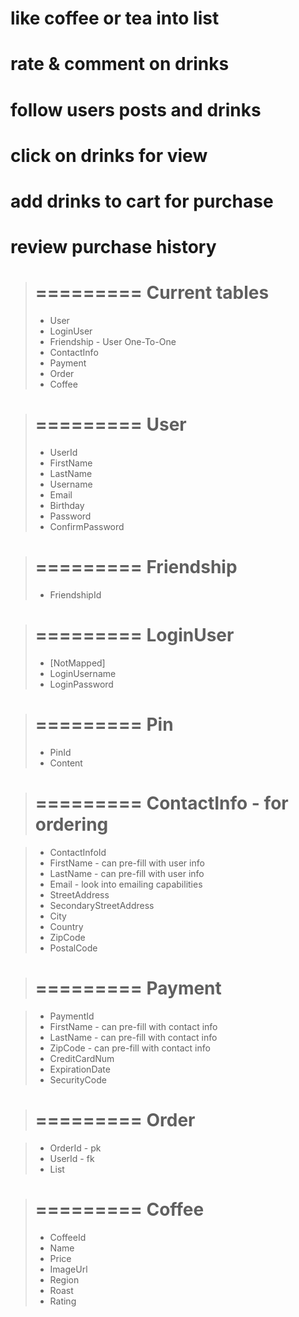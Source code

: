 
like coffee or tea into list
=========

rate & comment on drinks
=========

follow users posts and drinks
=========

click on drinks for view
=========

add drinks to cart for purchase
=========

review purchase history
=========

<!-- ? ===========================================  -->


> =========
> Current tables
> =========
> - User
> - LoginUser
> - Friendship - User One-To-One
> - ContactInfo
> - Payment
> - Order
> - Coffee


<!-- ? ===========================================  -->


> =========
> User
> =========
> - UserId
> - FirstName
> - LastName
> - Username
> - Email
> - Birthday
> - Password
> - ConfirmPassword

> =========
> Friendship
> =========
> - FriendshipId

> =========
> LoginUser
> =========
> - [NotMapped]
> - LoginUsername
> - LoginPassword

> =========
> Pin
> =========
> - PinId
> - Content

> =========
> ContactInfo - for ordering
> =========
<!-- One user to many contactInfos stored -->
> - ContactInfoId
> - FirstName - can pre-fill with user info
> - LastName - can pre-fill with user info
> - Email - look into emailing capabilities
> - StreetAddress
> - SecondaryStreetAddress
> - City
> - Country
> - ZipCode
> - PostalCode

> =========
> Payment
> =========
<!-- One user to many payments stored -->
> - PaymentId
> - FirstName - can pre-fill with contact info
> - LastName - can pre-fill with contact info
> - ZipCode - can pre-fill with contact info
> - CreditCardNum
> - ExpirationDate
> - SecurityCode

> =========
> Order
> =========
<!-- One user to many orders -->
<!-- many orders to many coffees -->
> - OrderId - pk
> - UserId - fk
> - List<Coffee>


> =========
> Coffee
> =========
> - CoffeeId
> - Name
> - Price
> - ImageUrl
> - Region
> - Roast
> - Rating
>
>
>
>

<!-- ========= -->
<!-- tea - TBD-->
<!-- ========= -->